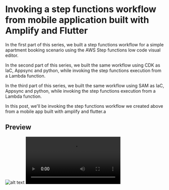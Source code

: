 # Invoking a step functions workflow from mobile application built with Amplify and Flutter

In the first part of this series, we built a step functions workflow for a simple apartment booking scenario using the AWS Step functions low code visual editor.

In the second part of this series, we built the same workflow using CDK as IaC, Appsync and python, while invoking the step functions execution from a Lambda function.

In the third part of this series, we built the same workflow using SAM as IaC, Appsync and python, while invoking the step functions execution from a Lambda function.

In this post, we'll be invoking the step functions workflow we created above from a mobile app built with amplify and flutter.a

## Preview
![alt text](https://raw.githubusercontent.com/trey-rosius/sam_stepfunctions/master/assets/images/screenshot.png)
![alt text](https://raw.githubusercontent.com/trey-rosius/sam_stepfunctions/master/assets/images/mobile_to_step_functions.mov)


